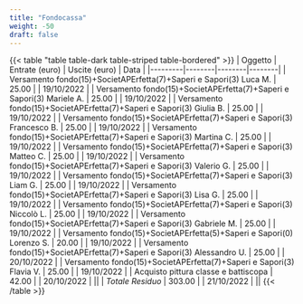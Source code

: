 ```yaml
---
title: "Fondocassa"
weight: -50
draft: false
---
```


{{< table "table table-dark table-striped table-bordered" >}}
| Oggetto | Entrate (euro) | Uscite (euro) | Data |
|---------|--------|--------|--------|
| Versamento fondo(15)+SocietAPErfetta(7)+Saperi e Sapori(3)  Luca M. | 25.00 | | 19/10/2022 | 
| Versamento fondo(15)+SocietAPErfetta(7)+Saperi e Sapori(3)  Mariele A. | 25.00 | | 19/10/2022 | 
| Versamento fondo(15)+SocietAPErfetta(7)+Saperi e Sapori(3)  Giulia B. | 25.00 | | 19/10/2022 | 
| Versamento fondo(15)+SocietAPErfetta(7)+Saperi e Sapori(3)  Francesco B. | 25.00 | | 19/10/2022 | 
| Versamento fondo(15)+SocietAPErfetta(7)+Saperi e Sapori(3)  Martina C. | 25.00 | | 19/10/2022 | 
| Versamento fondo(15)+SocietAPErfetta(7)+Saperi e Sapori(3)  Matteo C. | 25.00 | | 19/10/2022 | 
| Versamento fondo(15)+SocietAPErfetta(7)+Saperi e Sapori(3)  Valerio G. | 25.00 | | 19/10/2022 | 
| Versamento fondo(15)+SocietAPErfetta(7)+Saperi e Sapori(3)  Liam G. | 25.00 | | 19/10/2022 | 
| Versamento fondo(15)+SocietAPErfetta(7)+Saperi e Sapori(3)  Lisa G. | 25.00 | | 19/10/2022 | 
| Versamento fondo(15)+SocietAPErfetta(7)+Saperi e Sapori(3)  Niccolò L. | 25.00 | | 19/10/2022 | 
| Versamento fondo(15)+SocietAPErfetta(7)+Saperi e Sapori(3)  Gabriele M. | 25.00 | | 19/10/2022 | 
| Versamento fondo(15)+SocietAPErfetta(5)+Saperi e Sapori(0)  Lorenzo S. | 20.00 | | 19/10/2022 | 
| Versamento fondo(15)+SocietAPErfetta(7)+Saperi e Sapori(3)  Alessandro U. | 25.00 | | 20/10/2022 | 
| Versamento fondo(15)+SocietAPErfetta(7)+Saperi e Sapori(3)  Flavia V. | 25.00 | | 19/10/2022 | 
| Acquisto pittura classe e battiscopa | 42.00 | | 20/10/2022 |
||
| *Totale Residuo* | 303.00 | | 21/10/2022 |
||
{{< /table >}}

